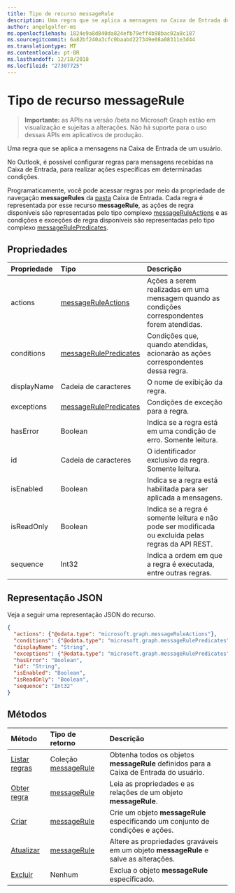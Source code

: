 ```yaml
---
title: Tipo de recurso messageRule
description: Uma regra que se aplica a mensagens na Caixa de Entrada de um usuário.
author: angelgolfer-ms
ms.openlocfilehash: 1824e9a8d840da824efb79eff4b98bac02a8c187
ms.sourcegitcommit: 6a82bf240a3cfc0baabd227349e08a08311e3d44
ms.translationtype: MT
ms.contentlocale: pt-BR
ms.lasthandoff: 12/18/2018
ms.locfileid: "27307725"
---
```

# <a name="messagerule-resource-type"></a>Tipo de recurso messageRule

> **Importante:** as APIs na versão /beta no Microsoft Graph estão em visualização e sujeitas a alterações. Não há suporte para o uso dessas APIs em aplicativos de produção.

Uma regra que se aplica a mensagens na Caixa de Entrada de um usuário.

No Outlook, é possível configurar regras para mensagens recebidas na Caixa de Entrada, para realizar ações específicas em determinadas condições. 

Programaticamente, você pode acessar regras por meio da propriedade de navegação **messageRules** da [pasta](mailfolder.md) Caixa de Entrada. Cada regra é representada por esse recurso **messageRule**, as ações de regra disponíveis são representadas pelo tipo complexo [messageRuleActions](messageruleactions.md) e as condições e exceções de regra disponíveis são representadas pelo tipo complexo [messageRulePredicates](messagerulepredicates.md).


## <a name="properties"></a>Propriedades
| Propriedade     | Tipo   |Descrição|
|:---------------|:--------|:----------|
| actions | [messageRuleActions](messageruleactions.md) | Ações a serem realizadas em uma mensagem quando as condições correspondentes forem atendidas. |
| conditions | [messageRulePredicates](messagerulepredicates.md) | Condições que, quando atendidas, acionarão as ações correspondentes dessa regra. |
| displayName | Cadeia de caracteres | O nome de exibição da regra. |
| exceptions | [messageRulePredicates](messagerulepredicates.md) | Condições de exceção para a regra. |
| hasError | Boolean | Indica se a regra está em uma condição de erro. Somente leitura. |
| id |Cadeia de caracteres|O identificador exclusivo da regra. Somente leitura.|
| isEnabled | Boolean | Indica se a regra está habilitada para ser aplicada a mensagens. |
| isReadOnly | Boolean | Indica se a regra é somente leitura e não pode ser modificada ou excluída pelas regras da API REST. |
| sequence | Int32 | Indica a ordem em que a regra é executada, entre outras regras. |


## <a name="json-representation"></a>Representação JSON
Veja a seguir uma representação JSON do recurso.

<!-- {
  "blockType": "resource",
  "optionalProperties": [
   ],
  "@odata.type": "microsoft.graph.messageRule"
}-->

```json
{
  "actions": {"@odata.type": "microsoft.graph.messageRuleActions"},
  "conditions": {"@odata.type": "microsoft.graph.messageRulePredicates"},
  "displayName": "String",
  "exceptions": {"@odata.type": "microsoft.graph.messageRulePredicates"},
  "hasError": "Boolean",
  "id": "String",
  "isEnabled": "Boolean",
  "isReadOnly": "Boolean",
  "sequence": "Int32"
}

```

## <a name="methods"></a>Métodos
| Método           | Tipo de retorno    |Descrição|
|:---------------|:--------|:----------|
|[Listar regras](../api/mailfolder-list-messagerules.md) | Coleção [messageRule](messagerule.md) |Obtenha todos os objetos **messageRule** definidos para a Caixa de Entrada do usuário.|
|[Obter regra](../api/messagerule-get.md) | [messageRule](messagerule.md) |Leia as propriedades e as relações de um objeto **messageRule**.|
|[Criar](../api/mailfolder-post-messagerules.md) | [messageRule](messagerule.md) |Crie um objeto **messageRule** especificando um conjunto de condições e ações.|
|[Atualizar](../api/messagerule-update.md) | [messageRule](messagerule.md) |Altere as propriedades graváveis em um objeto **messageRule** e salve as alterações. |
|[Excluir](../api/messagerule-delete.md) | Nenhum |Exclua o objeto **messageRule** especificado. |

<!-- uuid: 8fcb5dbc-d5aa-4681-8e31-b001d5168d79
2015-10-25 14:57:30 UTC -->
<!-- {
  "type": "#page.annotation",
  "description": "messageRule resource",
  "keywords": "",
  "section": "documentation",
  "tocPath": ""
}-->